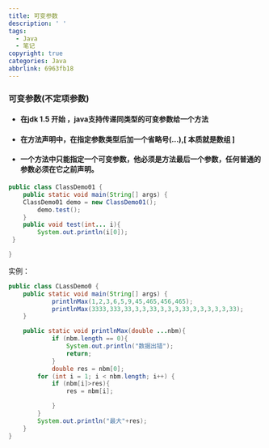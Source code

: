 ```yaml
---
title: 可变参数
description: ' '
tags:
  - Java
  - 笔记
copyright: true
categories: Java
abbrlink: 6963fb18
---
```


 ### 可变参数(不定项参数)

- #### 在jdk 1.5 开始 ，java支持传递同类型的可变参数给一个方法

- #### 在方法声明中，在指定参数类型后加一个省略号(...),[  本质就是数组  ]

- #### 一个方法中只能指定一个可变参数，他必须是方法最后一个参数，任何普通的参数必须在它之前声明。

```java
public class ClassDemo01 {
    public static void main(String[] args) {
    ClassDemo01 demo = new ClassDemo01();
    	demo.test();
    }
	public void test(int... i){
   		System.out.println(i[0]);  
 }

}
```

实例：

```JAVa
public class CLassDemo0 {
    public static void main(String[] args) {
            printlnMax(1,2,3,6,5,9,45,465,456,465);
            printlnMax(3333,333,33,3,3,33,3,3,3,33,3,3,3,3,3,33);
    }

    public static void printlnMax(double ...nbm){
            if (nbm.length == 0){
                System.out.println("数据出错");
                return;
            }
            double res = nbm[0];
        for (int i = 1; i < nbm.length; i++) {
            if (nbm[i]>res){
                res = nbm[i];

            }
        }
        System.out.println("最大"+res);
    }
}
```

